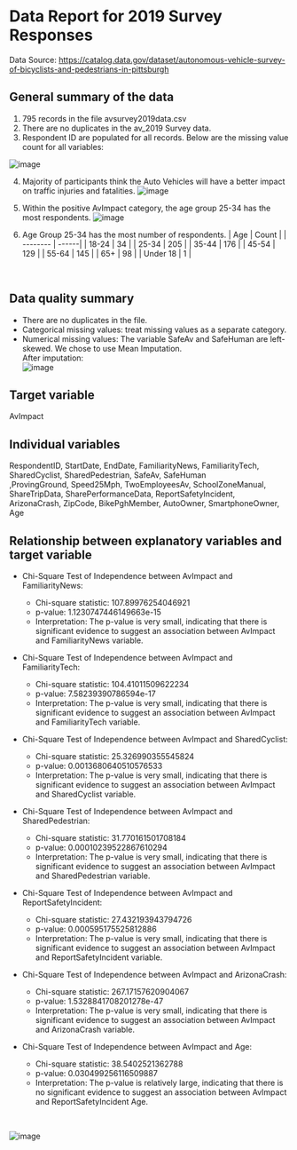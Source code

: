 # Data Report for 2019 Survey Responses
Data Source: https://catalog.data.gov/dataset/autonomous-vehicle-survey-of-bicyclists-and-pedestrians-in-pittsburgh

## General summary of the data

1. 795 records in the file avsurvey2019data.csv <br>
2. There are no duplicates in the av_2019 Survey data. <br>
3. Respondent ID are populated for all records.  Below are the missing value count for all variables: 
   
  ![image](https://github.com/CMU-SoftwareDesignforDS-Team/AutoVehicles/assets/75749274/711ff1ee-cbf4-409d-90d8-20622d005f76) <br> 
  
4. Majority of participants think the Auto Vehicles will have a better impact on traffic injuries and fatalities. 
 ![image](https://github.com/CMU-SoftwareDesignforDS-Team/AutoVehicles/assets/75749274/538c24e0-d269-4dfa-b2a0-e0682978962d) <br>
 
5. Within the positive AvImpact category, the age group 25-34 has the most respondents. 
 ![image](https://github.com/CMU-SoftwareDesignforDS-Team/AutoVehicles/assets/75749274/82e1c3e3-d2cf-4553-8272-06f1ea1c7b17) <br>
 
6. Age Group 25-34 has the most number of respondents.
   | Age      | Count | 
   | -------- | ------|
   | 18-24    | 34    | 
   | 25-34    | 205   | 
   | 35-44    | 176   |
   | 45-54    | 129   |
   | 55-64    | 145   |
   | 65+      | 98    |
   | Under 18 | 1     |
 <br>

## Data quality summary
- There are no duplicates in the file.
- Categorical missing values: treat missing values as a separate category. 
- Numerical missing values: The variable SafeAv and SafeHuman are left-skewed. We chose to use Mean Imputation. <br>
  After imputation: <br>
  ![image](https://github.com/CMU-SoftwareDesignforDS-Team/AutoVehicles/assets/75749274/26731c66-e7bd-4421-92f8-6ced27315755)




## Target variable
AvImpact

## Individual variables
RespondentID,  StartDate,  EndDate,  FamiliarityNews, FamiliarityTech, SharedCyclist, SharedPedestrian, SafeAv, SafeHuman <br>
,ProvingGround, Speed25Mph, TwoEmployeesAv, SchoolZoneManual, ShareTripData, SharePerformanceData, ReportSafetyIncident, ArizonaCrash, ZipCode, BikePghMember, AutoOwner, SmartphoneOwner, Age

## Relationship between explanatory variables and target variable <br>

- Chi-Square Test of Independence between AvImpact and FamiliarityNews:
  - Chi-square statistic: 107.89976254046921
  - p-value: 1.1230747446149663e-15
  - Interpretation: The p-value is very small, indicating that there is significant evidence to suggest an association between AvImpact and FamiliarityNews variable. 

- Chi-Square Test of Independence between AvImpact and FamiliarityTech:
  - Chi-square statistic: 104.41011509622234
  - p-value: 7.58239390786594e-17
  - Interpretation: The p-value is very small, indicating that there is significant evidence to suggest an association between AvImpact and FamiliarityTech variable.

- Chi-Square Test of Independence between AvImpact and SharedCyclist:
  - Chi-square statistic: 25.326990355545824
  - p-value: 0.0013680640510576533
  - Interpretation: The p-value is very small, indicating that there is significant evidence to suggest an association between AvImpact and SharedCyclist variable.

- Chi-Square Test of Independence between AvImpact and SharedPedestrian:
  - Chi-square statistic: 31.770161501708184
  - p-value: 0.00010239522867610294
  - Interpretation: The p-value is very small, indicating that there is significant evidence to suggest an association between AvImpact and SharedPedestrian variable.

- Chi-Square Test of Independence between AvImpact and ReportSafetyIncident:
  - Chi-square statistic: 27.432193943794726
  - p-value: 0.000595175525812886
  - Interpretation: The p-value is very small, indicating that there is significant evidence to suggest an association between AvImpact and ReportSafetyIncident variable.

- Chi-Square Test of Independence between AvImpact and ArizonaCrash:
  - Chi-square statistic: 267.17157620904067
  - p-value: 1.5328841708201278e-47
  - Interpretation: The p-value is very small, indicating that there is significant evidence to suggest an association between AvImpact and ArizonaCrash variable.

- Chi-Square Test of Independence between AvImpact and Age:
  - Chi-square statistic: 38.5402521362788
  - p-value: 0.030499256116509887
  - Interpretation: The p-value is relatively large, indicating that there is no significant evidence to suggest an association between AvImpact and ReportSafetyIncident Age.

<br>

![image](https://github.com/CMU-SoftwareDesignforDS-Team/AutoVehicles/assets/75749274/8e5e889d-54cf-4533-89e5-320577462dfa)

